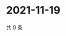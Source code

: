# 2021-11-19

共 0 条

<!-- BEGIN WEIBO -->
<!-- 最后更新时间 Fri Nov 19 2021 07:08:59 GMT+0800 (China Standard Time) -->

<!-- END WEIBO -->
